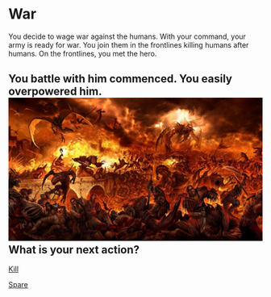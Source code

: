 # War
You decide to wage war against the humans. With your command, your army is ready for war. You join them in the frontlines killing humans after humans. On the frontlines, you met the hero.

You battle with him commenced. You easily overpowered him.   
![Demon-war](../images/demon-war.jpg)  
What is your next action?
---
[Kill](../ending/demon-win.md)

[Spare](death.md)
